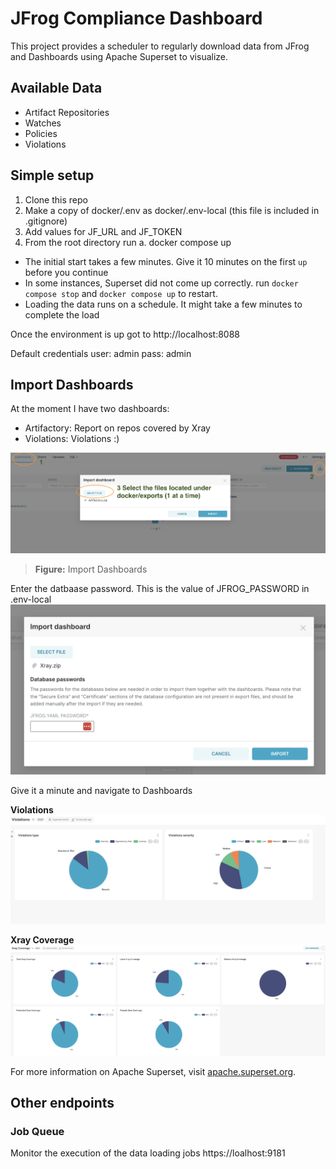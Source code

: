 # JFrog Compliance Dashboard
This project provides a scheduler to regularly download data from JFrog and Dashboards using Apache Superset to visualize.

## Available Data
- Artifact Repositories
- Watches
- Policies
- Violations

## Simple setup

1. Clone this repo
2. Make a copy of docker/.env as docker/.env-local (this file is included in .gitignore)
3. Add values for JF_URL and JF_TOKEN 
4. From the root directory run
    a. docker compose up

* The initial start takes a few minutes. Give it 10 minutes on the first `up` before you continue
* In some instances, Superset did not come up correctly. run `docker compose stop` and `docker compose up` to restart.
* Loading the data runs on a schedule. It might take a few minutes to complete the load

Once the environment is up got to http://localhost:8088

Default credentials
user: admin
pass: admin

## Import Dashboards

At the moment I have two dashboards:
- Artifactory: Report on repos covered by Xray
- Violations: Violations :) 



![Dashboard Screenshot](assets/importi.png)
> **Figure:** Import Dashboards

Enter the datbaase password. This is the value of JFROG_PASSWORD in .env-local
![Dashboard Screenshot](assets/dbpass.png)

Give it a minute and navigate to Dashboards

**Violations**
![Dashboard Screenshot](assets/violations-dash.png)

**Xray Coverage**
![Dashboard Screenshot](assets/xray-coverage-dash.png)


For more information on Apache Superset, visit [apache.superset.org](https://apache.superset.org).

## Other endpoints

### Job Queue
Monitor the execution of the data loading jobs
https://loalhost:9181